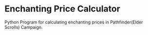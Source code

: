 # Enchanting Price Calculator
Python Program for calculating enchanting prices in Pathfinder(Elder Scrolls) Campaign.
